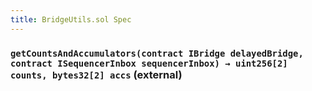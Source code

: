 ```yaml
---
title: BridgeUtils.sol Spec
---
```


### `getCountsAndAccumulators(contract IBridge delayedBridge, contract ISequencerInbox sequencerInbox) → uint256[2] counts, bytes32[2] accs` (external)
